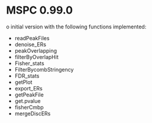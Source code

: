 # MSPC 0.99.0

o initial version with the following functions implemented:
   + readPeakFiles
   + denoise_ERs
   + peakOverlapping
   + filterByOverlapHit
   + Fisher_stats
   + FilterBycombStringency
   + FDR_stats
   + getPlot
   + export_ERs
   + getPeakFile
   + get.pvalue
   + fisherCmbp
   + mergeDiscERs

